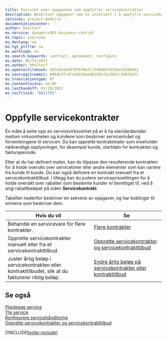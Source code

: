 ```yaml
---
title: Oversikt over oppgavene som oppfyller servicekontrakter
description: Beskriver oppgaver som er involvert i å oppfylle servicekontrakter med kundene, for eksempel å sette opp standard kontraktsavtaler med maler som kan tilpasses, med mer.
services: project-madeira
documentationcenter: ''
author: bholtorf
ms.service: dynamics365-business-central
ms.topic: overview
ms.devlang: na
ms.tgt_pltfrm: na
ms.workload: na
ms.search.keywords: contract, agreement, configure
ms.date: 06/23/2021
ms.author: bholtorf
ms.openlocfilehash: 56fe45da5979f6f06fc17d68b676350a70288261
ms.sourcegitcommit: 8464b37c4f1e5819aed81d9cfdc382fc3d0762fc
ms.translationtype: HT
ms.contentlocale: nb-NO
ms.lasthandoff: 01/19/2022
ms.locfileid: "8011701"
---
```

# <a name="fulfilling-service-contracts"></a>Oppfylle servicekontrakter 
Én måte å sette opp en servicevirksomhet på er å ha standardavtaler mellom virksomheten og kundene som beskriver servicenivået og forventningene til servicen. Du kan opprette kontraktmaler som inneholder nødvendige opplysninger, for eksempel kunde, startdato for kontrakten og fakturaperiode.  
  
Etter at du har definert malen, kan du tilpasse den resulterende kontrakten for å holde oversikt over servicetimer eller andre elementer som kan variere fra kunde til kunde. Du kan også definere en kontrakt manuelt fra et servicekontrakttilbud. I tillegg kan du justere serviceprissettingen for å holde oversikt over rabatter som bestemte kunder er berettiget til, ved å angi rabattbeløpet på siden **Servicekontrakt**.  

Tabellen nedenfor beskriver en sekvens av oppgaver, og har koblinger til emnene som beskriver dem.   
  
|**Hvis du vil**|**Se**|  
|------------|-------------|  
|Behandle en servicevare for flere kontrakter. | [Flere kontrakter](service-multiple-contracts.md)|  
|Opprette servicekontrakter manuelt eller fra et servicekontrakttilbud.| [Opprette servicekontrakter og servicekontrakttilbud](service-how-to-create-service-contracts-and-service-contract-quotes.md)|
|Juster årlig beløp i servicekontrakten eller kontrakttilbudet, slik at du fakturerer riktig beløp.|[Endre årlig beløp på servicekontrakter eller kontrakttilbud](service-how-to-change-the-annual-amount-on-service-contracts-or-contract-quotes.md)|

## <a name="see-also"></a>Se også
[Planlegge service](service-plan-service.md)  
[Yte service](service-deliver-service.md)  
[Konfigurere servicehåndtering](service-setup-service.md)  
[Opprette servicekontrakter og servicekontrakttilbud](service-how-to-create-service-contracts-and-service-contract-quotes.md)  


[!INCLUDE[footer-include](includes/footer-banner.md)]